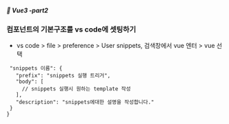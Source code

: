 ##### :cactus: Vue3 -part2


### 컴포넌트의 기본구조를 vs code에 셋팅하기 
-  vs code > file > preference > User snippets, 검색창에서 vue 엔터 > vue 선택
 ``` {
  "snippets 이름": {
    "prefix": "snippets 실행 트리거",
    "body": [
      // snippets 실행시 원하는 template 작성
    ],
    "description": "snippets에대한 설명을 작성합니다."
  }
}
```
